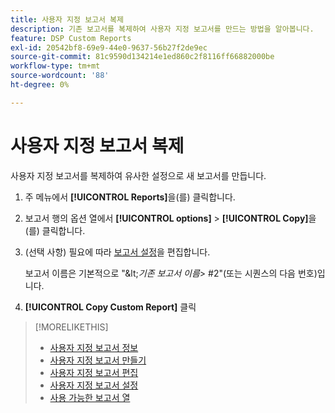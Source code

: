 ```yaml
---
title: 사용자 지정 보고서 복제
description: 기존 보고서를 복제하여 사용자 지정 보고서를 만드는 방법을 알아봅니다.
feature: DSP Custom Reports
exl-id: 20542bf8-69e9-44e0-9637-56b27f2de9ec
source-git-commit: 81c9590d134214e1ed860c2f8116ff66882000be
workflow-type: tm+mt
source-wordcount: '88'
ht-degree: 0%

---
```


# 사용자 지정 보고서 복제

사용자 지정 보고서를 복제하여 유사한 설정으로 새 보고서를 만듭니다.

1. 주 메뉴에서 **[!UICONTROL Reports]**&#x200B;을(를) 클릭합니다.

1. 보고서 행의 옵션 열에서 **[!UICONTROL options]** > **[!UICONTROL Copy]**&#x200B;을(를) 클릭합니다.

1. (선택 사항) 필요에 따라 [보고서 설정](/help/dsp/reports/report-settings.md)을 편집합니다.

   보고서 이름은 기본적으로 &quot;\&lt;*기존 보고서 이름*\> \#2&quot;(또는 시퀀스의 다음 번호)입니다.

1. **[!UICONTROL Copy Custom Report]** 클릭

>[!MORELIKETHIS]
>
>* [사용자 지정 보고서 정보](/help/dsp/reports/report-about.md)
>* [사용자 지정 보고서 만들기](/help/dsp/reports/report-create.md)
>* [사용자 지정 보고서 편집](/help/dsp/reports/report-edit.md)
>* [사용자 지정 보고서 설정](/help/dsp/reports/report-settings.md)
>* [사용 가능한 보고서 열](/help/dsp/reports/report-columns.md)
